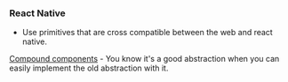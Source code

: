 ### React Native

* Use primitives that are cross compatible between the web and react native.

[Compound components](https://www.youtube.com/watch?v=hEGg-3pIHlE) - You know it's a good abstraction when you can easily implement the old abstraction with it.

